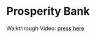 # Prosperity Bank

Walkthrough Video:
[press here](https://drive.google.com/file/d/1wJyVVnbxAwp6Dl7RvEJ2L15TSXkUjX0n/view)
